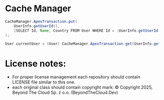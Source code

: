 # Cache Manager

```java
CacheManager.ApexTransaction.put(
    UserInfo.getUserId(),
    [SELECT Id, Name, Country FROM User WHERE Id = :UserInfo.getUserId()]
);

User currentUser = (User) CacheManager.ApexTransaction.get(UserInfo.getUserId());
```

# License notes:
- For proper license management each repository should contain LICENSE file similar to this one.
- each original class should contain copyright mark: © Copyright 2025, Beyond The Cloud Sp. z o.o. (BeyondTheCloud.Dev)
